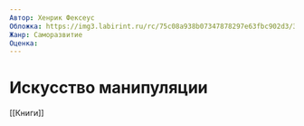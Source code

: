 ```yaml
---
Автор: Хенрик Фексеус
Обложка: https://img3.labirint.ru/rc/75c08a938b07347878297e63fbc902d3/363x561q80/books51/509189/cover.jpg?1622730396
Жанр: Саморазвитие
Оценка:
---
```


# Искусство манипуляции

[[Книги]]